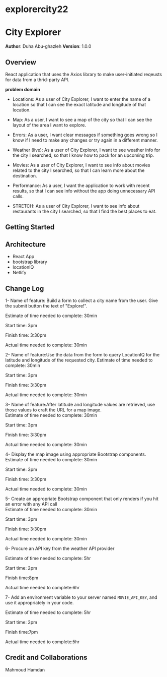 # explorercity22

# City Explorer

**Author**: Duha Abu-ghazleh
**Version**: 1.0.0 

## Overview

React application that uses the Axios library to make user-initiated reqeusts for data from a thrid-party API.

**problem domain**
- Locations: As a user of City Explorer, I want to enter the name of a location so that I can see the exact latitude and longitude of that location.

 - Map: As a user, I want to see a map of the city so that I can see the layout of the area I want to explore.

 - Errors: As a user, I want clear messages if something goes wrong so I know if I need to make any changes or try again in a different manner.
 - Weather (live): As a user of City Explorer, I want to see weather info for the city I searched, so that I know how to pack for an upcoming trip.
 - Movies: As a user of City Explorer, I want to see info about movies related to the city I searched, so that I can learn more about the destination.
 - Performance: As a user, I want the application to work with recent results, so that I can see info without the app doing unnecessary API calls.
 - STRETCH: As a user of City Explorer, I want to see info about restaurants in the city I searched, so that I find the best places to eat.


## Getting Started
<!-- What are the steps that a user must take in order to build this app on their own machine and get it running? -->

## Architecture

- React App
- bootstrap library
- locationIQ
- Netlify

 
<!-- Provide a detailed description of the application design. What technologies (languages, libraries, etc) you're using, and any other relevant design information. -->

## Change Log
1- Name of feature: Build a form to collect a city name from the user. Give the submit button the text of "Explore!".

Estimate of time needed to complete: 30min

Start time: 3pm

Finish time: 3:30pm

Actual time needed to complete: 30min

2- Name of feature:Use the data from the form to query LocationIQ for the latitude and longitude of the requested city. 
Estimate of time needed to complete: 30min

Start time: 3pm

Finish time: 3:30pm

Actual time needed to complete: 30min

 3- Name of feature:After latitude and longitude values are retrieved, use those values to craft the URL for a map image.  
Estimate of time needed to complete: 30min

Start time: 3pm

Finish time: 3:30pm

Actual time needed to complete: 30min


 4- Display the map image using appropriate Bootstrap components.   
Estimate of time needed to complete: 30min

Start time: 3pm

Finish time: 3:30pm

Actual time needed to complete: 30min

 5- Create an appropriate Bootstrap component that only renders if you hit an error with any API call   
Estimate of time needed to complete: 30min

Start time: 3pm

Finish time: 3:30pm

Actual time needed to complete: 30min

6- Procure an API key from the weather API provider

Estimate of time needed to complete: 5hr

Start time: 2pm

Finish time:8pm

Actual time needed to complete:6hr

7- Add an environment variable to your server named `MOVIE_API_KEY`, and use it appropriately in your code.

Estimate of time needed to complete: 5hr

Start time: 2pm

Finish time:7pm

Actual time needed to complete:5hr



## Credit and Collaborations

Mahmoud Hamdan
